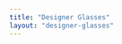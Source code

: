 ```yaml
---
title: "Designer Glasses"
layout: "designer-glasses"
---
```


<!-- Content is handled by data files -->
